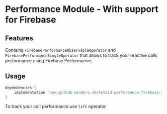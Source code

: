 # Performance Module - With support for Firebase

## Features
Contains `FirebasePerformanceObservableOperator` and `FirebasePerformanceSingleOperator` that allows to track your reactive calls performance using Firebase Performance.

## Usage

```groovy
dependencies {
    implementation 'com.github.mindera.skeletoid:performance-firebase:1.0.0'
}
```

To track your call performance use `lift` operator.
